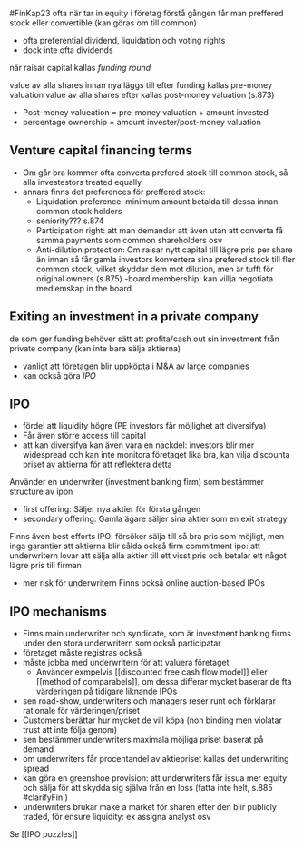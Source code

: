#FinKap23
ofta när tar in equity i företag förstå gången får man preffered stock eller convertible (kan göras om till common)
- ofta preferential dividend, liquidation och voting rights
- dock inte ofta dividends

när raisar capital kallas *funding round*

value av alla shares innan nya läggs till efter funding kallas pre-money valuation
value av alla shares efter kallas post-money valuation (s.873)
- Post-money valueation = pre-money valuation + amount invested
- percentage ownership = amount invester/post-money valuation

## Venture capital financing terms
- Om går bra kommer ofta converta prefered stock till common stock, så alla investestors treated equally
- annars finns det preferences för preffered stock:
	- Liquidation preference: minimum amount betalda till dessa innan common stock holders
	- seniority??? s.874
	- Participation right: att man demandar att även utan att converta få samma payments som common shareholders osv
	- Anti-dilution protection: Om raisar nytt capital till lägre pris per share än innan så får gamla investors konvertera sina prefered stock till fler common stock, vilket skyddar dem mot dilution, men är tufft för original owners (s.875)
	-board membership: kan villja negotiata medlemskap in the board

## Exiting an investment in a private company
de som ger funding behöver sätt att profita/cash out sin investment från private company (kan inte bara sälja aktierna)
- vanligt att företagen blir uppköpta i M&A av large companies
- kan också göra *IPO*

## IPO
- fördel att liquidity högre (PE investors får möjlighet att diversifya)
- Får även större access till capital
- att kan diversifya kan även vara en nackdel: investors blir mer widespread och kan inte monitora företaget lika bra, kan vilja discounta priset av aktierna för att reflektera detta

Använder en underwriter (investment banking firm) som bestämmer structure av ipon
- first offering: Säljer nya aktier för första gången
- secondary offering: Gamla ägare säljer sina aktier som en exit strategy

Finns även best efforts IPO: försöker sälja till så bra pris som möjligt, men inga garantier att aktierna blir sålda
också firm commitment ipo: att underwritern lovar att sälja alla aktier till ett visst pris och betalar ett något lägre pris till firman
- mer risk för underwritern
Finns också online auction-based IPOs

## IPO mechanisms
- Finns main underwriter och syndicate, som är investment banking firms under den stora underwritern som också participatar
- företaget måste registras också
- måste jobba med underwritern för att valuera företaget
	- Använder exmpelvis [[discounted free cash flow model]] eller [[method of comparabels]], om dessa differar mycket baserar de fta värderingen på tidigare liknande IPOs
- sen road-show, underwriters och managers reser runt och förklarar rationale för värderingen/priset
- Customers berättar hur mycket de vill köpa (non binding men violatar trust att inte följa genom)
- sen bestämmer underwriters maximala möjliga priset baserat på demand
- om underwriters får procentandel av aktiepriset kallas det underwriting spread
- kan göra en greenshoe provision: att underwriters får issua mer equity och sälja för att skydda sig själva från en loss (fatta inte helt, s.885 #clarifyFin )
- underwriters brukar make a market för sharen efter den blir publicly traded, för ensure liquidity: ex assigna analyst osv

Se [[IPO puzzles]]
